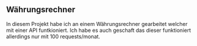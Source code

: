 ## Währungsrechner
In diesem Projekt habe ich an einem Währungsrechner gearbeitet welcher mit einer API funtkioniert. Ich habe es auch geschaft das dieser funktioniert allerdings nur mit 100 requests/monat.
